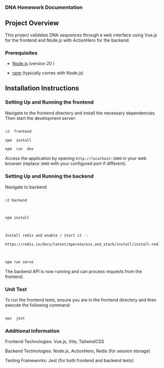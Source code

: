 ### DNA Homework Documentation

  

## Project Overview

This project validates DNA sequences through a web interface using Vue.js for the frontend and Node.js with ActionHero for the backend.

  

### Prerequisites

- [Node.js](https://nodejs.org/en/download/) (version 20 )

- [npm](https://www.npmjs.com/get-npm) (typically comes with Node.js)

  
  

## Installation Instructions

### Setting Up and Running the frontend

  

Navigate to the frontend directory and install the necessary dependencies. Then start the development server:

  
  

```bash

cd  frontend

npm  install

npm  run  dev
```
  
  

Access  the  application  by  opening  `http://localhost:3000` in your web browser (replace  `3000`  with  your  configured  port  if  different).

  
  

### Setting Up and Running the backend

  

Navigate  to  backend

```bash

cd backend

  

npm install

  

Install redis and enable / start it -:

https://redis.io/docs/latest/operate/oss_and_stack/install/install-redis/

  

npm run serve

```

  

The backend API is now running and can process requests from the frontend.

  
  

### Unit Test

  

To run the frontend tests, ensure you are in the frontend directory and then execute the following command:

  

```bash

npx  jest
```

  
  

### Additional Information

  

Frontend  Technologies:  Vue.js,  Vite,  TailwindCSS

Backend  Technologies:  Node.js,  ActionHero,  Redis (for session  storage)

Testing  Frameworks:  Jest (for both  frontend  and  backend  tests)